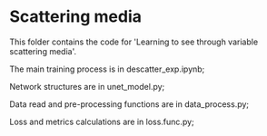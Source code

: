 # Scattering media
This folder contains the code for 'Learning to see through variable scattering media'.

The main training process is in descatter_exp.ipynb;

Network structures are in unet_model.py;

Data read and pre-processing functions are in data_process.py;

Loss and metrics calculations are in loss.func.py;
